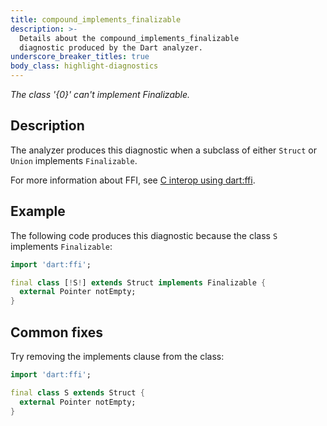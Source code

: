 ```yaml
---
title: compound_implements_finalizable
description: >-
  Details about the compound_implements_finalizable
  diagnostic produced by the Dart analyzer.
underscore_breaker_titles: true
body_class: highlight-diagnostics
---
```


_The class '{0}' can't implement Finalizable._

## Description

The analyzer produces this diagnostic when a subclass of either `Struct`
or `Union` implements `Finalizable`.

For more information about FFI, see [C interop using dart:ffi][ffi].

## Example

The following code produces this diagnostic because the class `S`
implements `Finalizable`:

```dart
import 'dart:ffi';

final class [!S!] extends Struct implements Finalizable {
  external Pointer notEmpty;
}
```

## Common fixes

Try removing the implements clause from the class:

```dart
import 'dart:ffi';

final class S extends Struct {
  external Pointer notEmpty;
}
```

[ffi]: /interop/c-interop
